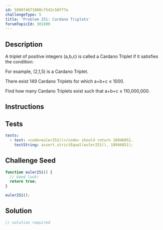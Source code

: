```yaml
---
id: 5900f4671000cf542c50ff7a
challengeType: 5
title: 'Problem 251: Cardano Triplets'
forumTopicId: 301899
---
```


## Description
<section id='description'>
A triplet of positive integers (a,b,c) is called a Cardano Triplet if it satisfies the condition:



For example, (2,1,5) is a Cardano Triplet.


There exist 149 Cardano Triplets for which a+b+c ≤ 1000.


Find how many Cardano Triplets exist such that a+b+c ≤ 110,000,000.
</section>

## Instructions
<section id='instructions'>

</section>

## Tests
<section id='tests'>

```yml
tests:
  - text: <code>euler251()</code> should return 18946051.
    testString: assert.strictEqual(euler251(), 18946051);

```

</section>

## Challenge Seed
<section id='challengeSeed'>

<div id='js-seed'>

```js
function euler251() {
  // Good luck!
  return true;
}

euler251();
```

</div>



</section>

## Solution
<section id='solution'>

```js
// solution required
```

</section>
